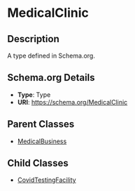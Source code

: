 # MedicalClinic

## Description
A type defined in Schema.org.

## Schema.org Details
- **Type**: Type
- **URI**: https://schema.org/MedicalClinic

## Parent Classes
- [MedicalBusiness](../MedicalBusiness.md)

## Child Classes
- [CovidTestingFacility](CovidTestingFacility/CovidTestingFacility.md)

